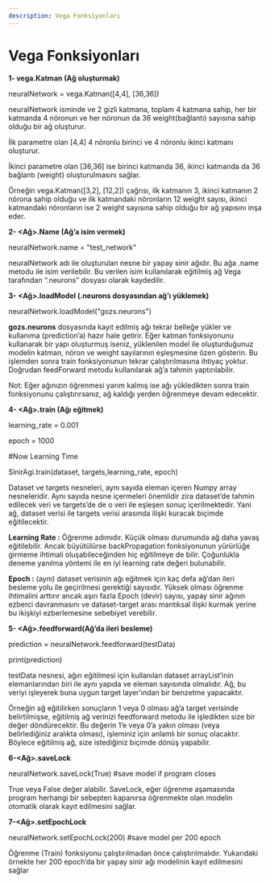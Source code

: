 ```yaml
---
description: Vega Fonksiyonları
---
```


# Vega Fonksiyonları

**1- vega.Katman \(Ağ oluşturmak\)**

neuralNetwork = vega.Katman\(\[4,4\], \[36,36\]\)

neuralNetwork isminde ve 2 gizli katmana, toplam 4 katmana sahip, her bir katmanda 4 nöronun ve her nöronun da 36 weight\(bağlantı\) sayısına sahip olduğu bir ağ oluşturur.

İlk parametre olan \[4,4\] 4 nöronlu birinci ve 4 nöronlu ikinci katmanı oluşturur.

İkinci parametre olan \[36,36\] ise birinci katmanda 36, ikinci katmanda da 36 bağlantı \(weight\) oluşturulmasını sağlar.

Örneğin vega.Katman\(\[3,2\], \[12,2\]\) çağrısı, ilk katmanın 3, ikinci katmanın 2 nörona sahip olduğu ve ilk katmandaki nöronların 12 weight sayısı, ikinci katmandaki nöronların ise 2 weight sayısına sahip olduğu bir ağ yapısını inşa eder.

**2- &lt;Ağ&gt;.Name \(Ağ’a isim vermek\)**

neuralNetwork.name = "test\_network"

neuralNetwork adı ile oluşturulan nesne bir yapay sinir ağıdır. Bu ağa .name metodu ile isim verilebilir. Bu verilen isim kullanılarak eğitilmiş ağ Vega tarafından “.neurons” dosyası olarak kaydedilir.

**3- &lt;Ağ&gt;.loadModel \(.neurons dosyasından ağ’ı yüklemek\)**

neuralNetwork.loadModel\("gozs.neurons"\)

**gozs.neurons** dosyasında kayıt edilmiş ağı tekrar belleğe yükler ve kullanıma \(prediction’a\) hazır hale getirir. Eğer katman fonksiyonunu kullanarak bir yapı oluşturmuş iseniz, yüklenilen model ile oluşturduğunuz modelin katman, nöron ve weight sayılarının eşleşmesine özen gösterin. Bu işlemden sonra train fonksiyonunun tekrar çalıştırılmasına ihtiyaç yoktur. Doğrudan feedForward metodu kullanılarak ağ’a tahmin yaptırılabilir.

Not: Eğer ağınızın öğrenmesi yarım kalmış ise ağı yükledikten sonra train fonksiyonunu çalıştırırsanız, ağ kaldığı yerden öğrenmeye devam edecektir.

**4- &lt;Ağ&gt;.train \(Ağı eğitmek\)**

learning\_rate = 0.001

epoch = 1000

\#Now Learning Time

SinirAgi.train\(dataset, targets,learning\_rate, epoch\)

Dataset ve targets nesneleri, aynı sayıda eleman içeren Numpy array nesneleridir. Aynı sayıda nesne içermeleri önemlidir zira dataset’de tahmin edilecek veri ve targets’de de o veri ile eşleşen sonuç içerilmektedir. Yani ağ, dataset verisi ile targets verisi arasında ilişki kuracak biçimde eğitilecektir.

**Learning Rate :** Öğrenme adımıdır. Küçük olması durumunda ağ daha yavaş eğitilebilir. Ancak büyütülürse backPropagation fonksiyonunun yürürlüğe girmeme ihtimali oluşabileceğinden hiç eğitilmeye de bilir. Çoğunlukla deneme yanılma yöntemi ile en iyi learning rate değeri bulunabilir.

**Epoch :** \(aynı\) dataset verisinin ağı eğitmek için kaç defa ağ’dan ileri besleme yolu ile geçirilmesi gerektiği sayısıdır. Yüksek olması öğrenme ihtimalini arttırır ancak aşırı fazla Epoch \(devir\) sayısı, yapay sinir ağının ezberci davranmasını ve dataset-target arası mantıksal ilişki kurmak yerine bu ikişkiyi ezberlemesine sebebiyet verebilir.

**5- &lt;Ağ&gt;.feedforward\(Ağ’da ileri besleme\)**

prediction = neuralNetwork.feedforward\(testData\)

print\(prediction\)

testData nesnesi, ağın eğitilmesi için kullanılan dataset arrayList’inin elemanlarından biri ile aynı yapıda ve eleman sayısında olmalıdır. Ağ, bu veriyi işleyerek buna uygun target layer’ından bir benzetme yapacaktır.

Örneğin ağ eğitilirken sonuçların 1 veya 0 olması ağ’a target verisinde belirtilmişse, eğitilmiş ağ verinizi feedforward metodu ile işledikten size bir değer döndürecektir. Bu değerin 1’e veya 0’a yakın olması \(veya belirlediğiniz aralıkta olması\), işleminiz için anlamlı bir sonuç olacaktır. Böylece eğitilmiş ağ, size istediğiniz biçimde dönüş yapabilir.

**6-&lt;Ağ&gt;.saveLock**

neuralNetwork.saveLock\(True\) \#save model if program closes

True veya False değer alabilir. SaveLock, eğer öğrenme aşamasında program herhangi bir sebepten kapanırsa öğrenmekte olan modelin otomatik olarak kayıt edilmesini sağlar.

**7-&lt;Ağ&gt;.setEpochLock**

neuralNetwork.setEpochLock\(200\) \#save model per 200 epoch

Öğrenme \(Train\) fonksiyonu çalıştırılmadan önce çalıştırılmalıdır. Yukarıdaki örnekte her 200 epoch’da bir yapay sinir ağı modelinin kayıt edilmesini sağlar

